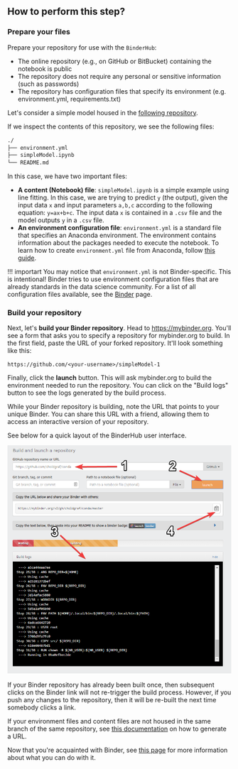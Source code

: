 ## How to perform this step?

### Prepare your files

Prepare your repository for use with the `BinderHub`:

- The online repository (e.g., on GitHub or BitBucket) containing the notebook is public
- The repository does not require any personal or sensitive information (such as passwords)
- The repository has configuration files that specify its environment (e.g. environment.yml, requirements.txt)

Let's consider a simple model housed in the [following repository](https://github.com/mosoriob/simpleModel-1).

If we inspect the contents of this repository, we see the following
files:

```bash
./
├── environment.yml
├── simpleModel.ipynb
└── README.md
```

In this case, we have two important files:

-   **A content (Notebook) file**: `simpleModel.ipynb` is a simple example using line fitting. In this case, we are trying to predict `y` (the output), given the input data `x` and input parameters `a,b,c` according to the following equation: `y=ax+b+c`. The input data `x` is contained in a `.csv` file and the model outputs `y` in a `.csv` file.
-   **An environment configuration file**: `environment.yml` is a
    standard file that specifies an Anaconda environment. The environment contains information about the packages needed to execute the notebook. To learn how to create `environment.yml` file from Anaconda, follow [this guide](https://conda.io/projects/conda/en/latest/user-guide/tasks/manage-environments.html#sharing-an-environment).

!!! importart
    You may notice that `environment.yml` is not Binder-specific. This is
    intentional! Binder tries to use environment configuration files that
    are already standards in the data science community. For a list of all
    configuration files available, see the  [Binder](https://mybinder.readthedocs.io/en/latest/using/config_files.html#config-files) page.


### Build your repository


Next, let's **build your Binder repository**. Head to <https://mybinder.org>.
You'll see a form that asks you to specify a repository for mybinder.org to
build. In the first field, paste the URL of your forked repository. It'll look
something like this:

```
https://github.com/<your-username>/simpleModel-1
```

Finally, click the **launch** button. This will ask mybinder.org to
build the environment needed to run the repository. You can click on the
"Build logs" button to see the logs generated by the build process.

While your Binder repository is building, note the URL that points to your unique Binder.
You can share this URL with a friend, allowing them to access an interactive
version of your repository.

See below for a quick layout of the BinderHub user interface.

![The myinder.org UI](_static/images/mybinder-ui-start.png)

If your Binder repository has already been built once, then subsequent clicks on
the Binder link will not re-trigger the build process. However, if you
push any changes to the repository, then it will be re-built the next time
somebody clicks a link.

If your environment files and content files are not housed in the same branch of the same repository, see [this documentation](https://mybinder.readthedocs.io/en/latest/howto/external_binder_setup.html) on how to generate a URL.

Now that you're acquainted with Binder, see [this page](https://mybinder.readthedocs.io/en/latest/introduction.html)
for more information about what you can do with it.
